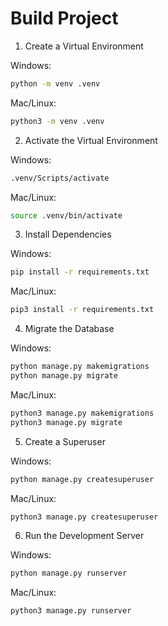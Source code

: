 # Build Project

1. Create a Virtual Environment

Windows:
```bash
python -m venv .venv
```

Mac/Linux:
```bash
python3 -m venv .venv
```


2. Activate the Virtual Environment

Windows:
```bash
.venv/Scripts/activate
```

Mac/Linux:
```bash
source .venv/bin/activate
```


3. Install Dependencies

Windows:
```bash
pip install -r requirements.txt
```

Mac/Linux:
```bash
pip3 install -r requirements.txt
```


4. Migrate the Database

Windows:
```bash
python manage.py makemigrations
python manage.py migrate
```

Mac/Linux:
```bash
python3 manage.py makemigrations
python3 manage.py migrate
```


5. Create a Superuser

Windows:
```bash
python manage.py createsuperuser
```

Mac/Linux:
```bash
python3 manage.py createsuperuser
```


6. Run the Development Server

Windows:
```bash
python manage.py runserver
```

Mac/Linux:
```bash
python3 manage.py runserver
```
